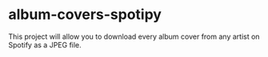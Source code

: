# album-covers-spotipy
This project will allow you to download every album cover from any artist on Spotify as a JPEG file.

